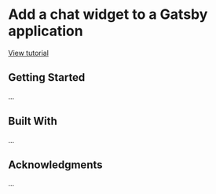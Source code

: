 # Add a chat widget to a Gatsby application

[View tutorial](https://pusher.com/tutorials/chat-gatsby)

## Getting Started

...

## Built With

...

## Acknowledgments

...

